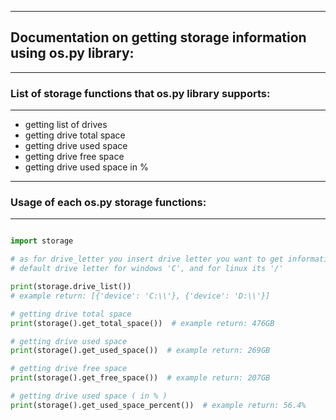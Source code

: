 ------------------------
## Documentation on getting storage information using os.py library:
-------------------------
### List of storage functions that os.py library supports:
------------------------

* getting list of drives
* getting drive total space
* getting drive used space
* getting drive free space
* getting drive used space in %

------------------------
### Usage of each os.py storage functions:
------------------------

```python

import storage

# as for drive_letter you insert drive letter you want to get information about, example: 'C'
# default drive letter for windows 'C', and for linux its '/'

print(storage.drive_list())
# example return: [{'device': 'C:\\'}, {'device': 'D:\\'}]

# getting drive total space
print(storage().get_total_space())  # example return: 476GB

# getting drive used space
print(storage().get_used_space())  # example return: 269GB

# getting drive free space
print(storage().get_free_space())  # example return: 207GB

# getting drive used space ( in % )
print(storage().get_used_space_percent())  # example return: 56.4%
```